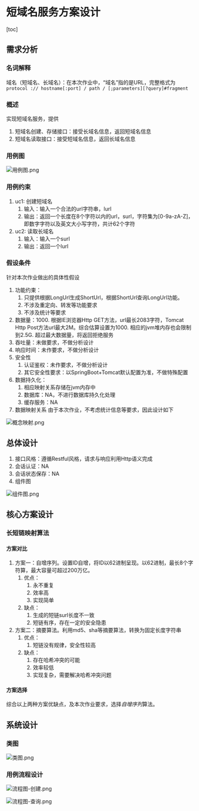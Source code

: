 # 短域名服务方案设计

[toc]

## 需求分析

### 名词解释

域名（短域名、长域名）：在本次作业中，“域名”指的是URL，完整格式为`protocol :// hostname[:port] / path / [;parameters][?query]#fragment`

### 概述

实现短域名服务，提供

1. 短域名创建、存储接口：接受长域名信息，返回短域名信息
2. 短域名读取接口：接受短域名信息，返回长域名信息

### 用例图

![用例图.png](img/用例图.png)

### 用例约束

1. uc1: 创建短域名
   1. 输入：输入一个合法的url字符串，lurl
   2. 输出：返回一个长度在8个字符以内的url，surl，字符集为[0-9a-zA-Z]，即数字字符以及英文大小写字符，共计62个字符
2. uc2: 读取长域名
   1. 输入：输入一个surl
   2. 输出：返回一个lurl

### 假设条件

针对本次作业做出的具体性假设

1. 功能约束：
   1. 只提供根据LongUrl生成ShortUrl，根据ShortUrl查询LongUrl功能。
   2. 不涉及重定向、转发等功能要求
   3. 不涉及统计等要求
2. 数据量：1000.
   根据IE浏览器Http GET方法，url最长2083字符，Tomcat Http Post方法url最大2M。综合估算设置为1000.
   相应的jvm堆内存也会限制到2.5G.
   超过最大数据量，将返回拒绝服务
3. 吞吐量：未做要求，不做分析设计
4. 响应时间：未作要求，不做分析设计
5. 安全性
   1. 认证鉴权：未作要求，不做分析设计
   2. 其它安全性要求：以SpringBoot+Tomcat默认配置为准，不做特殊配置
6. 数据持久化：
   1. 相应映射关系存储在jvm内存中
   2. 数据库：NA，不进行数据库持久化处理
   3. 缓存服务：NA
7. 数据映射关系
    由于本次作业，不考虑统计信息等要求，因此设计如下

![概念映射.png](img/概念映射.png)

## 总体设计

1. 接口风格：遵循Restful风格，请求与响应利用Http语义完成
2. 会话认证：NA
3. 会话状态保存：NA
4. 组件图

![组件图.png](img/组件图.png)

## 核心方案设计

### 长短链映射算法

#### 方案对比

1. 方案一：自增序列。设置ID自增，将ID以62进制呈现。以62进制，最长8个字符算，最大容量可超过200万亿。
   1. 优点：
      1. 永不重复
      2. 效率高
      3. 实现简单
   2. 缺点：
      1. 生成的短链surl长度不一致
      2. 短链有序，存在一定的安全隐患
2. 方案二：摘要算法。利用md5、sha等摘要算法，转换为固定长度字符串
   1. 优点：
      1. 短链没有规律，安全性较高
   2. 缺点：
      1. 存在哈希冲突的可能
      2. 效率较低
      3. 实现复杂，需要解决哈希冲突问题

#### 方案选择

综合以上两种方案优缺点，及本次作业要求，选择*自增序列*算法。

## 系统设计

### 类图

![类图.png](img/类图.png)

### 用例流程设计

![流程图-创建.png](img/流程图-创建短域名.png)

![流程图-查询.png](img/流程图-查询.png)